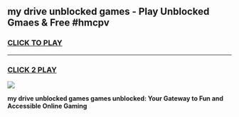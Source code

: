 
## my drive unblocked games - Play Unblocked Gmaes & Free #hmcpv
<h3>
<a href="https://news.freeplayer.one?title=my_drive_unblocked_games&ref=24F">CLICK TO PLAY</a></h3>
<hr>

<h3>
<a href="https://news.freeplayer.one?title=my_drive_unblocked_games&ref=24F">CLICK 2 PLAY</a>
  
</h3>

<a href="https://news.freeplayer.one?title=my_drive_unblocked_games&ref=24F/"><img src="https://clearcache.store/games.png"></a>


**my drive unblocked games games unblocked: Your Gateway to Fun and Accessible Online Gaming**
